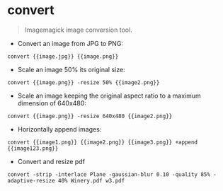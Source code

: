 # convert

> Imagemagick image conversion tool.

- Convert an image from JPG to PNG:

`convert {{image.jpg}} {{image.png}}`

- Scale an image 50% its original size:

`convert {{image.png}} -resize 50% {{image2.png}}`

- Scale an image keeping the original aspect ratio to a maximum dimension of 640x480:

`convert {{image.png}} -resize 640x480 {{image2.png}}`

- Horizontally append images:

`convert {{image1.png}} {{image2.png}} {{image3.png}} +append {{image123.png}}`
- Convert and resize pdf


`convert -strip -interlace Plane -gaussian-blur 0.10 -quality 85% -adaptive-resize 40% Winery.pdf w3.pdf`


